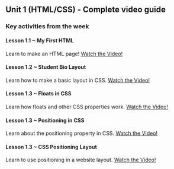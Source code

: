## Unit 1 (HTML/CSS) - Complete video guide

### Key activities from the week

#### Lesson 1.1 ~ My First HTML

Learn to make an HTML page!
[Watch the Video!](https://www.youtube.com/watch?v=ieb6Svbc10E)

#### Lesson 1.2 ~ Student Bio Layout

Learn how to make a basic layout in CSS.
[Watch the Video!](https://www.youtube.com/watch?v=kMBinXTCrXI)

#### Lesson 1.3 ~ Floats in CSS

Learn how floats and other CSS properties work.
[Watch the Video!](https://www.youtube.com/watch?v=0lpxKw6E90Y)

#### Lesson 1.3 ~ Positioning in CSS

Learn about the positioning property in CSS.
[Watch the Video!](https://www.youtube.com/watch?v=sHfJn0jqBro)

#### Lesson 1.3 ~ CSS Positioning Layout

Learn to use positioning in a website layout.
[Watch the Video!](https://www.youtube.com/watch?v=yWXgnQaWSW0)
